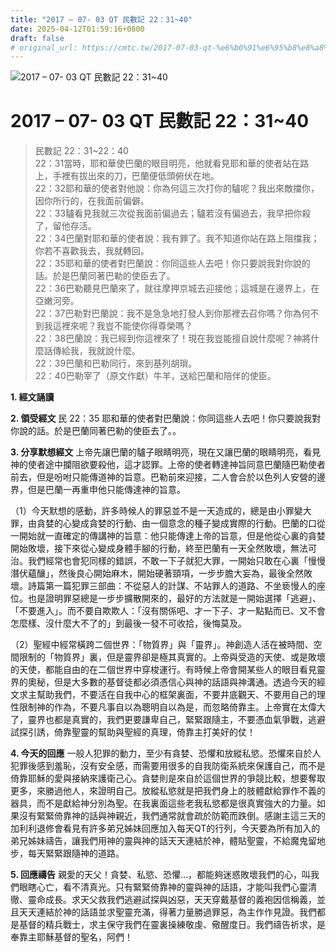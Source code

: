 ```yaml
---
title: "2017 – 07- 03 QT 民數記 22：31~40"
date: 2025-04-12T01:59:16+0800
draft: false
# original_url: https://cmtc.tw/2017-07-03-qt-%e6%b0%91%e6%95%b8%e8%a8%98-22%ef%bc%9a3140
---
```


![2017 – 07- 03 QT 民數記 22：31\~40](/images/qt.jpg   "2017 – 07- 03 QT 民數記 22：31\~40")

# 2017 – 07- 03 QT 民數記 22：31\~40

> 民數記 22：31\~22：40  
> 22：31當時，耶和華使巴蘭的眼目明亮，他就看見耶和華的使者站在路上，手裡有拔出來的刀，巴蘭便低頭俯伏在地。  
> 22：32耶和華的使者對他說：你為何這三次打你的驢呢？我出來敵擋你，因你所行的，在我面前偏僻。  
> 22：33驢看見我就三次從我面前偏過去；驢若沒有偏過去，我早把你殺了，留他存活。  
> 22：34巴蘭對耶和華的使者說：我有罪了。我不知道你站在路上阻擋我；你若不喜歡我去，我就轉回。  
> 22：35耶和華的使者對巴蘭說：你同這些人去吧！你只要說我對你說的話。於是巴蘭同著巴勒的使臣去了。  
> 22：36巴勒聽見巴蘭來了，就往摩押京城去迎接他；這城是在邊界上，在亞嫩河旁。  
> 22：37巴勒對巴蘭說：我不是急急地打發人到你那裡去召你嗎？你為何不到我這裡來呢？我豈不能使你得尊榮嗎？  
> 22：38巴蘭說：我已經到你這裡來了！現在我豈能擅自說什麼呢？神將什麼話傳給我，我就說什麼。  
> 22：39巴蘭和巴勒同行，來到基列胡瑣。  
> 22：40巴勒宰了（原文作獻）牛羊，送給巴蘭和陪伴的使臣。

**1. 經文誦讀**

**2. 領受經文**
民 22：35 耶和華的使者對巴蘭說：你同這些人去吧！你只要說我對你說的話。於是巴蘭同著巴勒的使臣去了。。

**3. 分享默想經文**
上帝先讓巴蘭的驢子眼睛明亮，現在又讓巴蘭的眼睛明亮，看見神的使者途中攔阻欲要殺他，這才認罪。上帝的使者轉達神旨同意巴蘭隨巴勒使者前去，但是吩咐只能傳道神的旨意。巴勒前來迎接，二人會合於以色列人安營的邊界，但是巴蘭一再重申他只能傳達神的旨意。

（1）今天默想的感動，許多時候人的罪惡並不是一天造成的，總是由小罪變大罪，由貪婪的心變成貪婪的行動、由一個意念的種子變成實際的行動。巴蘭的口從一開始就一直確定的傳講神的旨意：他只能傳達上帝的旨意，但是他從心裏的貪婪開始敗壞，接下來從心變成身體手腳的行動，終至巴蘭有一天全然敗壞，無法可治。我們經常也會犯同樣的錯誤，不敢一下子就犯大罪，一開始只敢在心裏「慢慢潛伏蘊釀」，然後良心開始麻木，開始硬著頸項，一步步膽大妄為，最後全然敗壞。詩篇第一篇犯罪三部曲：不從惡人的計謀、不站罪人的道路、不坐亵慢人的座位。也是證明罪惡總是一步步擴散開來的，最好的方法就是一開始選擇「逃避」、「不要進入」。而不要自欺欺人：「沒有關係吧、才一下子、才一點點而已、又不會怎麼樣、沒什麼大不了的」到最後一發不可收拾，後悔莫及。

（2）聖經中經常橫跨二個世界：「物質界」與「靈界」。神創造人活在被時間、空間限制的「物質界」裏，但是靈界卻是極其真實的。上帝與受造的天使、或是敗壞的天使，都能自由的在二個世界中穿梭運行。有時候上帝會開某些人的眼目看見靈界的奧秘，但是大多數的基督徒都必須憑信心與神的話語與神溝通。透過今天的經文求主幫助我們，不要活在自我中心的框架裏面，不要井底觀天、不要用自己的理性限制神的作為，不要凡事自以為聰明自以為是，而忽略倚靠主。上帝實在太偉大了，靈界也都是真實的，我們更要謙卑自己，緊緊跟隨主，不要憑血氣爭戰，逃避試探引誘，倚靠聖靈的幫助與聖經的真理，倚靠主打美好的仗！

**4. 今天的回應**
一般人犯罪的動力，至少有貪婪、恐懼和放縱私慾。恐懼來自於人犯罪後感到羞恥，沒有安全感，而需要用很多的自我防衛系統來保護自己，而不是倚靠耶穌的愛與接納來護衛己心。貪婪則是來自於這個世界的爭競比較，想要奪取更多，來勝過他人，來證明自己。放縱私慾就是把我們身上的肢體獻給罪作不義的器具，而不是獻給神分別為聖。在我裏面這些老我私慾都是很真實強大的力量。如果沒有緊緊倚靠神的話與神親近，我們通常就會疏於防範而跌倒。感謝主這三天的加利利退修會看見有許多弟兄姊妹回應加入每天QT的行列，今天要為所有加入的弟兄姊妹禱告，讓我們用神的靈與神的話天天連結於神，體貼聖靈，不給魔鬼留地步，每天緊緊跟隨神的道路。

**5. 回應禱告**
親愛的天父！貪婪、私慾、恐懼…，都能夠迷惑敗壞我們的心，叫我們眼瞎心亡，看不清真光。只有緊緊倚靠神的靈與神的話語，才能叫我們心靈清徹、靈命成長。求天父救我們逃避試探與凶惡，天天穿戴基督的義袍因信稱義，並且天天連結於神的話語並求聖靈充滿，得著力量勝過罪惡，為主作作見證。我們都是基督的精兵戰士，求主保守我們在靈裏操練敬虔、儆醒度日。我們禱告祈求，是奉靠主耶穌基督的聖名，阿們！

